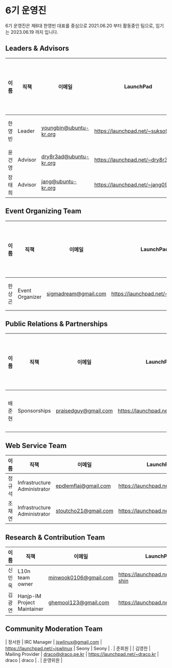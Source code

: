 # 6기 운영진

6기 운영진은 제6대 한영빈 대표를 중심으로 2021.06.20 부터 활동중인 팀으로, 임기는 2023.06.19 까지 입니다.

## Leaders & Advisors

| 이름 | 직책 | 이메일 | LaunchPad | 포럼 닉네임 | 위키 닉네임 | 비고 | 정관상 회원 구분 |
| --- | --- | --- | --- | --- | --- | --- | --- |
| 한영빈 | Leader | youngbin@ubuntu-kr.org | https://launchpad.net/~sukso96100 | sukso96100 | sukso96100 | . | 운영위원 |
| 윤건영 | Advisor | dry8r3ad@ubuntu-kr.org | https://launchpad.net/~dry8r3ad | Dry8r3aD | Dry8r3aD | . | 준회원 |
| 장태희 | Advisor | jang@ubuntu-kr.org | https://launchpad.net/~jang0913 | janghe11 | janghe11 | . | 준회원 |

## Event Organizing Team	

| 이름 | 직책 | 이메일 | LaunchPad | 포럼 닉네임 | 위키 닉네임 | 비고 | 정관상 회원 구분 |
| --- | --- | --- | --- | --- | --- | --- | --- |
| 한상곤 | Event Organizer | sigmadream@gmail.com | https://launchpad.net/~sigmadream | sigmadream | Sigmadream | . | 운영위원 |

## Public Relations & Partnerships

| 이름 | 직책 | 이메일 | LaunchPad | 포럼 닉네임 | 위키 닉네임 | 비고 | 정관상 회원 구분 |
| --- | --- | --- | --- | --- | --- | --- | --- |
| 배준현 | Sponsorships | praisedguy@gmail.com | https://launchpad.net/~praisedguy | Praisedguy | Praisedguy | Event Organizing Team - Event Organizer 겸직 | 운영위원 |

## Web Service Team

| 이름 | 직책 | 이메일 | LaunchPad | 포럼 닉네임 | 위키 닉네임 | 비고 |
| --- | --- | --- | --- | --- | --- | --- |
| 정규석 | Infrastructure Administrator | epdlemflaj@gmail.com | https://launchpad.net/~epdlemflaj | jgyuseok | jgyuseok | . |	준회원 |
| 조채연 | Infrastructure Administrator | stoutcho21@gmail.com | https://launchpad.net/~stoutcho21 | 조채연 | 조채연 | . | 준회원 |

## Research & Contribution Team	

| 이름 | 직책 | 이메일 | LaunchPad | 포럼 닉네임 | 위키 닉네임 | 비고 |
| --- | --- | --- | --- | --- | --- | --- |
| 신민욱 | L10n team owner | minwook0106@gmail.com | https://launchpad.net/~minwook-shin | shminwook | Ghg | . | 준회원 |
| 김광연 | Hanjp-IM Project Maintainer | 	ghemool123@gmail.com| https://launchpad.net/~horary | onting | Onting | . | 준회원 |

## Community Moderation Team	

| 정서원 | IRC Manager | jswlinux@gmail.com | https://launchpad.net/~jswlinux | Seony | Seony | . | 준회원 |
| 김영찬 | Mailing Provider | draco@draco.pe.kr | https://launchpad.net/~draco.kr | draco | draco | . | 운영위원 |
